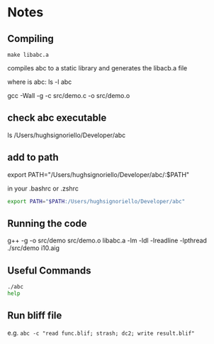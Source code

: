 # Notes

## Compiling

`make libabc.a`

compiles abc to a static library and generates the libacb.a file

where is abc: ls -l abc

gcc -Wall -g -c src/demo.c -o src/demo.o

## check abc executable

ls /Users/hughsignoriello/Developer/abc


## add to path

export PATH="/Users/hughsignoriello/Developer/abc/:$PATH"

in your .bashrc or .zshrc

```bash
export PATH="$PATH:/Users/hughsignoriello/Developer/abc"
```

## Running the code

g++ -g -o src/demo src/demo.o libabc.a -lm -ldl -lreadline -lpthread
./src/demo i10.aig

## Useful Commands

```bash
./abc 
help
```

## Run bliff file


e.g. 
`abc -c "read func.blif; strash; dc2; write result.blif"`